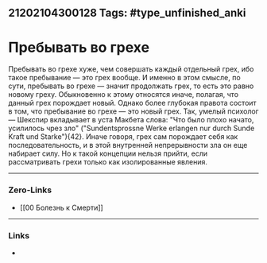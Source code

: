 21202104300128
Tags: #type_unfinished_anki
---
# Пребывать во грехе

Пребывать во грехе хуже, чем совершать каждый отдельный грех, ибо такое пребывание — это грех вообще. И именно в этом смысле, по сути, пребывать во грехе — значит продолжать грех, то есть это равно новому греху. Обыкновенно к этому относятся иначе, полагая, что данный грех порождает новый. Однако более глубокая правота состоит в том, что пребывание во грехе — это новый грех. Так, умелый психолог — Шекспир вкладывает в уста Макбета слова: "Что было плохо начато, усилилось чрез зло" ("Sundentsprossne Werke erlangen nur durch Sunde Kraft und Starke"){42}. Иначе говоря, грех сам порождает себя как последовательность, и в этой внутренней непрерывности зла он еще набирает силу. Но к такой концепции нельзя прийти, если рассматривать грехи только как изолированные явления.

---
### Zero-Links
- [[00 Болезнь к Смерти]]
---
### Links
-